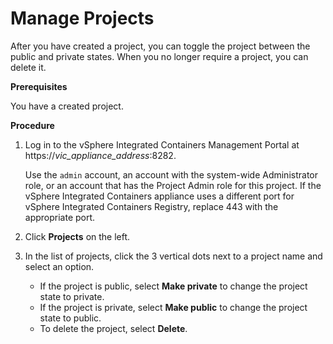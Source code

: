 # Manage Projects # 

After you have created a project, you can toggle the project between the public and private states. When you no longer require a project, you can delete it.

**Prerequisites**

You have a created project.

**Procedure**

1. Log in to the vSphere Integrated Containers Management Portal at https://<i>vic_appliance_address</i>:8282.

   Use the `admin` account, an account with the system-wide Administrator role, or an account that has the Project Admin role for this project. If the vSphere Integrated Containers appliance uses a different port for vSphere Integrated Containers Registry, replace 443 with the appropriate port.
2. Click **Projects** on the left.
7. In the list of projects, click the 3 vertical dots next to a project name and select an option.

   - If the project is public, select **Make private** to change the project state to private.
   - If the project is private, select **Make public** to change the project state to public.
   - To delete the project, select **Delete**.

